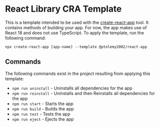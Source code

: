 # React Library CRA Template
This is a template intended to be used with the [create-react-app](https://www.npmjs.com/package/create-react-app) tool. It contains methods of building your app.
For now, the app makes use of React 18 and does not use TypeScript. To apply the template, run the following command:

```npx create-react-app [app-name] --template @ptolemy2002/react-app```

## Commands
The following commands exist in the project resulting from applying this template:
- `npm run uninstall` - Uninstalls all dependencies for the app
- `npm run reinstall` - Uninstalls and then Reinstalls all dependencies for the app
- `npm run start` - Starts the app
- `npm run build` - Builds the app
- `npm run test` - Tests the app
- `npm run eject` - Ejects the app